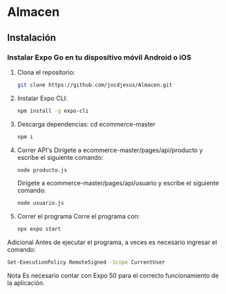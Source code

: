 # Almacen

## Instalación

### Instalar Expo Go en tu dispositivo móvil Android o iOS

1. Clona el repositorio:
   ```bash
   git clone https://github.com/jocdjesus/Almacen.git
   ```
2. Instalar Expo CLI:
   ```bash
   npm install -g expo-cli
   ```
3. Descarga dependencias:
   cd ecommerce-master
   ```bash
   npm i
   ```
4. Correr API's
   Dirígete a ecommerce-master/pages/api/producto y escribe el siguiente comando:
   ```bash
   node producto.js
   ```
   Dirígete a ecommerce-master/pages/api/usuario y escribe el siguiente comando:
   ```bash
   node usuario.js
   ```
5. Correr el programa
   Corre el programa con:
   ```bash
   npx expo start
   ```
Adicional
   Antes de ejecutar el programa, a veces es necesario ingresar el comando:
   ```bash
   Set-ExecutionPolicy RemoteSigned -Scope CurrentUser
   ```
Nota
Es necesario contar con Expo 50 para el correcto funcionamiento de la aplicación.
